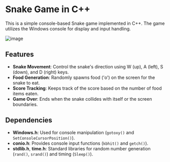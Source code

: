 # Snake Game in C++

This is a simple console-based Snake game implemented in C++. The game utilizes the Windows console for display and input handling.

![image](https://github.com/HrJ-06/SnakeGame/assets/125086766/b19b6803-15f6-486f-9944-957fa6cfde8c)


## Features

- **Snake Movement**: Control the snake's direction using W (up), A (left), S (down), and D (right) keys.
- **Food Generation**: Randomly spawns food ('o') on the screen for the snake to eat.
- **Score Tracking**: Keeps track of the score based on the number of food items eaten.
- **Game Over**: Ends when the snake collides with itself or the screen boundaries.

## Dependencies

- **Windows.h**: Used for console manipulation (`gotoxy()` and `SetConsoleCursorPosition()`).
- **conio.h**: Provides console input functions (`kbhit()` and `getch()`).
- **stdlib.h**, **time.h**: Standard libraries for random number generation (`rand()`, `srand()`) and timing (`Sleep()`).
